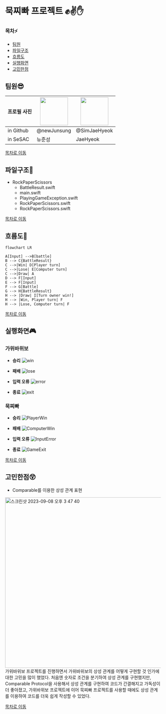# 묵찌빠 프로젝트 :fist::v::hand:
### 목차:zap:
- [팀원](#팀원sunglasses)
- [파일구조](#파일구조file_folder)
- [흐름도](#흐름도ocean)
- [실행화면](#실행화면video_game)
- [고민한점](#고민한점astonished)


## 팀원:sunglasses:

| 프로필 사진 | <img src="https://avatars.githubusercontent.com/u/107932188?v=4" width="90" height="90"> | <img src="https://avatars.githubusercontent.com/u/142188004?v=4" width="90" height="90"> |
| ---- | ----------- | --------- |
| in Github | @newJunsung | @SimJaeHyeok |
| in SeSAC | 뉴준성 | JaeHyeok |

[목차로 이동](#목차zap)

## 파일구조:file_folder:
- RockPaperScissors
  + BattleResult.swift
  + main.swift
  + PlayingGameException.swift
  + RockPaperScissors.swift
  + RockPaperScissors.swift

[목차로 이동](#목차zap)

## 흐름도:ocean:
```mermaid
flowchart LR

A[Input] -->B[battle]
B --> C{BattleResult}
C -->|Win| D[Player turn]
C -->|Lose| E[Computer turn]
C -->|Draw| A
D --> F[Input]
E --> F[Input]
F --> G[Battle]
G --> H{BattleResult}
H --> |Draw| I[Turn owner win!]
H --> |Win, Player turn| F
H --> |Lose, Computer turn| F
```

[목차로 이동](#목차zap)

## 실행화면:video_game:
### 가위바위보
- **승리**
![win](https://github.com/newJunsung/ios-rock-scissor-paper/assets/142188004/39f69d1f-af09-4f90-b659-4d4a871d0f9f)



- **패배**
![lose](https://github.com/newJunsung/ios-rock-scissor-paper/assets/142188004/79a5997b-6f8b-4e8d-9d64-3d5da1debc3a)

- **입력 오류**
![error](https://github.com/newJunsung/ios-rock-scissor-paper/assets/142188004/bd8642fe-119f-45cd-a685-eb47c1b8f9b7)

- **종료**
![exit](https://github.com/newJunsung/ios-rock-scissor-paper/assets/142188004/322a7965-feea-4502-9e5c-fd72d8b9c243)


### 묵찌빠
- **승리**
![PlayerWin](https://github.com/newJunsung/ios-rock-scissor-paper/assets/142188004/ced78369-d1d4-44c6-a69c-058c351b1b81)

- **패배**
![ComputerWin](https://github.com/newJunsung/ios-rock-scissor-paper/assets/142188004/c1f5c275-160e-4d55-8e45-52e6ed515d02)



- **입력 오류**
![InputError](https://github.com/newJunsung/ios-rock-scissor-paper/assets/142188004/dd418627-f582-4df0-a763-a6fff9b41927)


- **종료**
![GameExit](https://github.com/newJunsung/ios-rock-scissor-paper/assets/142188004/305e6684-0c77-467f-9a8c-a1ee9e546907)


[목차로 이동](#목차zap)

## 고민한점:astonished:
* Comparable를 이용한 상성 관계 표현


 <a href="https://developer.apple.com/documentation/swift/comparable"><img width="550" alt="스크린샷 2023-09-08 오후 3 47 40" src="https://github.com/newJunsung/ios-rock-scissor-paper/assets/142188004/97fed147-62c4-4a60-beb3-40bea72136d3"></a>
  <br>
가위바위보 프로젝트를 진행하면서 가위바위보의 상성 관계를 어떻게 구현할 것 인가에 대한 고민을 많이 했었다. 처음엔 숫자로 조건을 분기하여 상성 관계를 구현했지만,
Comparable Protocol을 사용해서 상성 관계를 구현하여 코드가 간결해지고 가독성이 더 좋아졌고, 가위바위보 프로젝트에 이어 묵찌빠 프로젝트를 사용할 때에도 상성 관계를 이용하여 코드를 더욱 쉽게 작성할 수 있었다.

[목차로 이동](#목차zap)
